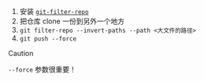 1. 安装 [`git-filter-repo`](https://github.com/newren/git-filter-repo/blob/main/INSTALL.md)
2. 把仓库 clone 一份到另外一个地方
3. `git filter-repo --invert-paths --path <大文件的路径>`
4. `git push --force`

> [!CAUTION]
> `--force` 参数很重要！
